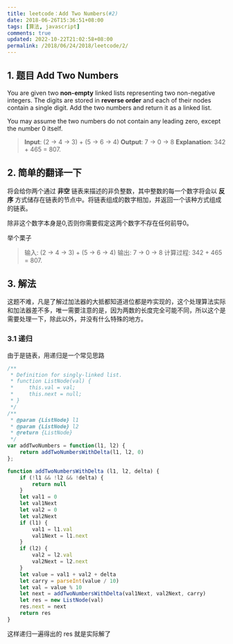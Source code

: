 ```yaml
---
title: leetcode：Add Two Numbers(#2)
date: 2018-06-26T15:36:51+08:00
tags: [算法, javascript]
comments: true
updated: 2022-10-22T21:02:58+08:00
permalink: /2018/06/24/2018/leetcode/2/
---
```


## 1. 题目 Add Two Numbers

You are given two **non-empty** linked lists representing two non-negative integers. The digits are stored in **reverse order** and each of their nodes contain a single digit. Add the two numbers and return it as a linked list.

You may assume the two numbers do not contain any leading zero, except the number 0 itself.


> **Input**: (2 -> 4 -> 3) + (5 -> 6 -> 4)
> **Output**: 7 -> 0 -> 8
> **Explanation**: 342 + 465 = 807.


## 2. 简单的翻译一下

将会给你两个通过 **非空** 链表来描述的非负整数，其中整数的每一个数字将会以 **反序** 方式储存在链表的节点中。将链表组成的数字相加，并返回一个该种方式组成的链表。

除非这个数字本身是0,否则你需要假定这两个数字不存在任何前导0。

举个栗子

> 输入: (2 -> 4 -> 3) + (5 -> 6 -> 4)
> 输出: 7 -> 0 -> 8
> 计算过程: 342 + 465 = 807.

## 3. 解法

这题不难，凡是了解过加法器的大抵都知道进位都是咋实现的，这个处理算法实际和加法器差不多，唯一需要注意的是，因为两数的长度完全可能不同，所以这个是需要处理一下，除此以外，并没有什么特殊的地方。

### 3.1 递归

由于是链表，用递归是一个常见思路

```javascript
/**
 * Definition for singly-linked list.
 * function ListNode(val) {
 *     this.val = val;
 *     this.next = null;
 * }
 */
/**
 * @param {ListNode} l1
 * @param {ListNode} l2
 * @return {ListNode}
 */
var addTwoNumbers = function(l1, l2) {
    return addTwoNumbersWithDelta(l1, l2, 0)
};

function addTwoNumbersWithDelta (l1, l2, delta) {
    if (!l1 && !l2 && !delta) {
        return null
    }
    let val1 = 0
    let val1Next
    let val2 = 0
    let val2Next
    if (l1) {
        val1 = l1.val
        val1Next = l1.next
    }
    if (l2) {
        val2 = l2.val
        val2Next = l2.next
    }
    let value = val1 + val2 + delta
    let carry = parseInt(value / 10)
    let val = value % 10
    let next = addTwoNumbersWithDelta(val1Next, val2Next, carry)
    let res = new ListNode(val)
    res.next = next
    return res
}
```

这样递归一遍得出的 res 就是实际解了

